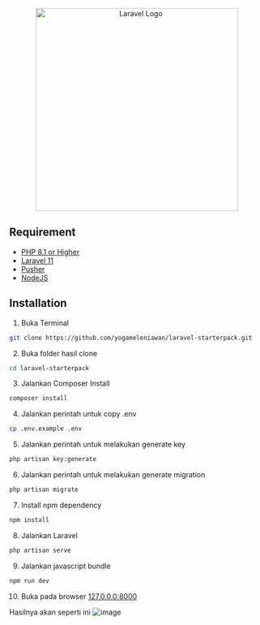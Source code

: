 <p align="center"><a href="https://laravel.com" target="_blank"><img src="https://raw.githubusercontent.com/laravel/art/master/logo-lockup/5%20SVG/2%20CMYK/1%20Full%20Color/laravel-logolockup-cmyk-red.svg" width="400" alt="Laravel Logo"></a></p>

## Requirement

- [PHP 8.1 or Higher](https://www.php.net/downloads.php)
- [Laravel 11](https://www.laravel.com/)
- [Pusher](https://pusher.com/)
- [NodeJS](https://nodejs.org/en)
  
## Installation

1. Buka Terminal
```bash
git clone https://github.com/yogameleniawan/laravel-starterpack.git
```
2. Buka folder hasil clone
```bash
cd laravel-starterpack
```
3. Jalankan Composer Install
```bash
composer install
``` 
4. Jalankan perintah untuk copy .env
```bash
cp .env.example .env
```
5. Jalankan perintah untuk melakukan generate key
```bash
php artisan key:generate
```
6. Jalankan perintah untuk melakukan generate migration
```bash
php artisan migrate
```
7. Install npm dependency
```bash
npm install
```
8. Jalankan Laravel
```bash
php artisan serve
```

9. Jalankan javascript bundle
```bash
npm run dev
```

10. Buka pada browser
[127.0.0.0:8000](http://127.0.0.1:8000/)

Hasilnya akan seperti ini 
![image](https://github.com/user-attachments/assets/95267c76-dc6f-499d-9cad-f2be9ed51267)


